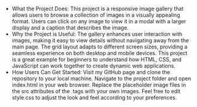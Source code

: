 * What the Project Does:  This project is a responsive image gallery that allows users to browse a collection of images in a visually appealing format. Users can click on any image to view it in a modal with a larger display and a caption that describes the image.
* Why the Project is Useful:
 The gallery enhances user interaction with images, making it easy to view details without navigating away from the main page.
 The grid layout adapts to different screen sizes, providing a seamless experience on both desktop and mobile devices.
 This project is a great example for beginners to understand how HTML, CSS, and JavaScript can work together to create dynamic web applications.
* How Users Can Get Started:
  Visit my GitHub page and clone the repository to your local machine.
  Navigate to the project folder and open index.html in your web browser.
  Replace the placeholder image files in the src attributes of the <img> tags with your own images.
  Feel free to edit style.css to adjust the look and feel according to your preferences.
